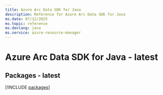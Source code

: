 ```yaml
---
title: Azure Arc Data SDK for Java
description: Reference for Azure Arc Data SDK for Java
ms.date: 07/12/2025
ms.topic: reference
ms.devlang: java
ms.service: azure-resource-manager
---
```

# Azure Arc Data SDK for Java - latest
## Packages - latest
[!INCLUDE [packages](arc-data-index.md)]
